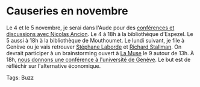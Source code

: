 # Causeries en novembre

Le 4 et le 5 novembre, je serai dans l'Aude pour des [conférences et discussions avec Nicolas Ancion](http://blog.tcrouzet.comhttps://tcrouzet.com/images_tc/2010/10/Aude2010.pdf). Le 4 à 18h à la bibliothèque d'Espezel. Le 5 aussi à 18h à la bibliothèque de Mouthoumet. Le lundi suivant, je file à Genève ou je vais retrouver [Stéphane Laborde](http://www.creationmonetaire.info/) et [Richard Stallman](http://www.stallman.org/). On devrait participer à un brainstorming ouvert à [La Muse](http://la-muse.ch/) le 9 autour de 13h. À 18h, [nous donnons une conférence à l'université de Genève](http://www.rezonance.ch/rezo/classes/ft-first-tuesday/geneve/20101109/one-community?page_num=0). Le but est de réfléchir sur l'alternative économique.

Tags: Buzz
